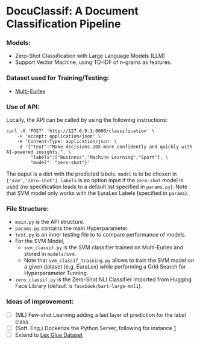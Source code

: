 # DocuClassif: A Document Classification Pipeline

### Models:
- Zero-Shot Classification with Large Language Models (LLM)
- Support Vector Machine, using TD-IDF of n-grams as features.

### Dataset used for Training/Testing:
- [Multi-Eurlex](https://huggingface.co/datasets/multi_eurlex#dataset-structure)

### Use of API:

Locally, the API can be called by using the following instructions:
```
curl -X 'POST' 'http://127.0.0.1:8000/classification' \
    -H 'accept: application/json' \
    -H 'Content-Type: application/json' \
    -d '{"text":"Make decisions 10X more confidently and quickly with AI-powered insights.", \
         "labels":["Business","Machine Learning","Sport"], \
         "model": "zero-shot"}'
```
The ouput is a dict with the predicted labels. ```model``` is to be chosen in ```['svm','zero-shot']```. ```labels``` is an option input if the ```zero-shot``` model is used (no specification leads to a default list specified in  ```params.py```). Note that SVM model only works with the EuraLex Labels (specified in  ```params```).

### File Structure:
- ```main.py``` is the API structure.
-  ```params.py``` contains the main Hyperparameter.
-  ```test.py``` is an inner testing file to to compare performance of models.
- For the SVM Model, 
  - ```svm_classif.py``` is the SVM classifier trained on Multi-Eurlex and stored in ```models/svm```. 
  - Note that ```svm_classif_training.py``` allows to train the SVM model on a given dataset (e.g. EuraLex) while performing a Grid Search for Hyperparameter Tunning.
-  ```zero_classif.py``` is the Zero-Shot NLI Classifier imported from Hugging Face Library (default is ```facebook/bart-large-mnli```).


### Ideas of improvement:
- [ ] (ML) Few-shot Learning adding a last layer of prediction for the label class. 
- [ ] (Soft. Eng.) Dockerize the Python Server, following for instance [1](https://chatbotslife.com/deploying-transformer-models-1350876016f)
- [ ] Extend to [Lex Glue Dataset](https://huggingface.co/datasets/lex_glue)